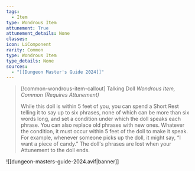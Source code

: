 ```yaml
---
tags:
  - Item
type: Wondrous Item
attunement: True
attunement_details: None
classes:
icon: LiComponent
rarity: Common
type: Wondrous Item
type_details: None
sources: 
  - "[[Dungeon Master's Guide 2024]]"
---
```

>[!common-wondrous-item-callout] Talking Doll
>_Wondrous Item, Common (Requires Attunement)_
>
>While this doll is within 5 feet of you, you can spend a Short Rest telling it to say up to six phrases, none of which can be more than six words long, and set a condition under which the doll speaks each phrase. You can also replace old phrases with new ones. Whatever the condition, it must occur within 5 feet of the doll to make it speak. For example, whenever someone picks up the doll, it might say, “I want a piece of candy.” The doll's phrases are lost when your Attunement to the doll ends.
>


![[dungeon-masters-guide-2024.avif|banner]]